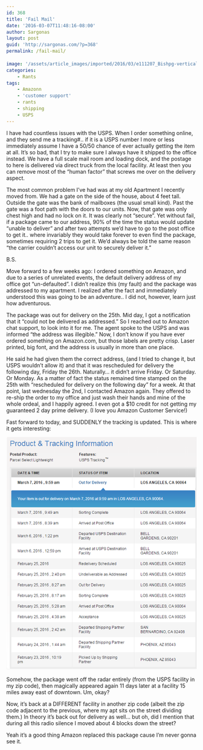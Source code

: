 ```yaml
---
id: 368
title: 'Fail Mail'
date: '2016-03-07T11:48:16-08:00'
author: Sargonas
layout: post
guid: 'http://sargonas.com/?p=368'
permalink: /fail-mail/

image: '/assets/article_images/imported/2016/03/e111207_Bishpg-vertical.jpg'
categories:
    - Rants
tags:
    - Amazonn
    - 'customer support'
    - rants
    - shipping
    - USPS
---
```


I have had countless issues with the USPS. When I order something online, and they send me a tracking#.. if it is a USPS number I more or less immediately assume I have a 50/50 chance of ever actually getting the item at all. It’s so bad, that I try to make sure I always have it shipped to the office instead. We have a full scale mail room and loading dock, and the postage to here is delivered via direct truck from the local facility. At least then you can remove most of the “human factor” that screws me over on the delivery aspect.

The most common problem I’ve had was at my old Apartment I recently moved from. We had a gate on the side of the house, about 4 feet tall. Outside the gate was the bank of mailboxes (the usual small kind). Past the gate was a foot path with the doors to our units. Now, that gate was only chest high and had no lock on it. It was clearly not “secure”. Yet without fail, if a package came to our address, 90% of the time the status would update “unable to deliver” and after two attempts we’d have to go to the post office to get it.. where invariably they would take forever to even find the package, sometimes requiring 2 trips to get it. We’d always be told the same reason “the carrier couldn’t access our unit to securely deliver it.”

B.S.

Move forward to a few weeks ago: I ordered something on Amazon, and due to a series of unrelated events, the default delivery address of my office got “un-defaulted”. I didn’t realize this (my fault) and the package was addressed to my apartment. I realized after the fact and immediately understood this was going to be an adventure.. I did not, however, learn just how adventurous.

The package was out for delivery on the 25th. Mid day, I got a notification that it “could not be delivered as addressed.” So I reached out to Amazon chat support, to look into it for me. The agent spoke to the USPS and was informed “the address was illegible.” Now, I don’t know if you have ever ordered something on Amazon.com, but those labels are pretty crisp. Laser printed, big font, and the address is usually in more than one place.

He said he had given them the correct address, (and I tried to change it, but USPS wouldn’t allow it) and that it was rescheduled for delivery the following day, Friday the 26th. Naturally… it didn’t arrive Friday. Or Saturday. Or Monday. As a matter of fact the status remained time stamped on the 25th with “rescheduled for delivery on the following day” for a week. At that point, last wednesday the 2nd, I contacted Amazon again. They offered to re-ship the order to my office and just wash their hands and mine of the whole ordeal, and I happily agreed. I even got a $10 credit for not getting my guaranteed 2 day prime delivery. (I love you Amazon Customer Service!)

Fast forward to today, and SUDDENLY the tracking is updated. This is where it gets interesting:

[![Screenshot 2016-03-07 11.15.12](/assets/article_images/imported/2016/03/Screenshot-2016-03-07-11.15.12.png)](/assets/article_images/imported/2016/03/Screenshot-2016-03-07-11.15.12.png)

Somehow, the package went off the radar entirely (from the USPS facility in my zip code), then magically appeared again 11 days later at a facility 15 miles away east of downtown. Um, okay?

Now, it’s back at a DIFFERENT facility in another zip code (albeit the zip code adjacent to the previous, where my apt sits on the street dividing them.) In theory it’s back out for delivery as well… but oh, did I mention that during all this radio silence I moved about 4 blocks down the street?

Yeah it’s a good thing Amazon replaced this package cause I’m never gonna see it.
